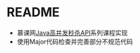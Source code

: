 # README

- 慕课网[Java高并发秒杀API](https://www.imooc.com/u/2145618/courses?sort=publish)系列课程实现
- 使用Major代码检查并完善部分不规范代码
